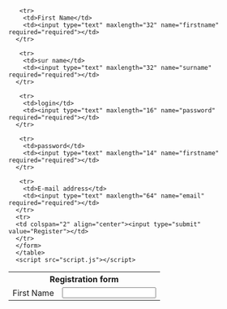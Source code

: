<!DOCTYPE html>
<meta charset="UTF-8">
<head>
  <title>HTML form validated</title>
</head>
<body>
  <table class="signnup" cellpadding="2" cellspacing="5">
    <th colspan="2" align="center">Registration form</th>
    <form method="POST" action="adduster.php">
      <tr>
        <td>First Name</td>
        <td><input type="text" maxlength="32" name="firstname" required="required"></td>
      </tr>

       <tr>
        <td>First Name</td>
        <td><input type="text" maxlength="32" name="firstname" required="required"></td>
      </tr>

       <tr>
        <td>sur name</td>
        <td><input type="text" maxlength="32" name="surname" required="required"></td>
      </tr>

       <tr>
        <td>login</td>
        <td><input type="text" maxlength="16" name="password" required="required"></td>
      </tr>

       <tr>
        <td>password</td>
        <td><input type="text" maxlength="14" name="firstname" required="required"></td>
      </tr>

       <tr>
        <td>E-mail address</td>
        <td><input type="text" maxlength="64" name="email" required="required"></td>
      </tr>
      <tr>
      <td colspan="2" align="center"><input type="submit" value="Register"></td>
      </tr>
      </form>
      </table>
      <script src="script.js"></script>
</body>
